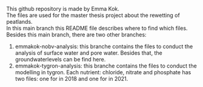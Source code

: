 This github repository is made by Emma Kok. \
The files are used for the master thesis project about the rewetting of peatlands. \
In this main branch this README file describes where to find which files. \
Besides this main branch, there are two other branches: 
1. emmakok-nobv-analysis: this branche contains the files to conduct the analysis of surface water and pore water. Besides that, the groundwaterlevels can be find here. 
2. emmakok-tygron-analysis: this branche contains the files to conduct the modelling in tygron. Each nutrient: chloride, nitrate and phosphate has two files: one for in 2018 and one for in 2021.

